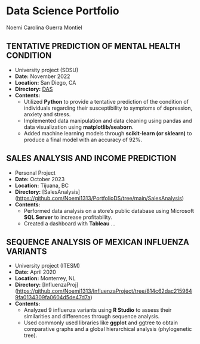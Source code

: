 # Data Science Portfolio 
Noemi Carolina Guerra Montiel

## TENTATIVE PREDICTION OF MENTAL HEALTH CONDITION
* University project (SDSU)
* **Date:** November 2022
* **Location:** San Diego, CA
* **Directory:** [DAS](https://github.com/Noemi1313/InfluenzaProject/tree/814c62dac2159649fa0134309fa0604d5de47d7a)
* **Contents:**
  -	Utilized **Python** to provide a tentative prediction of the condition of individuals regarding their susceptibility to symptoms of depression, anxiety and stress.
  - Implemented data manipulation and data cleaning using pandas and data visualization using **matplotlib/seaborn**.
  -	Added machine learning models through **scikit-learn (or sklearn)** to produce a final model with an accuracy of 92%.
 
## SALES ANALYSIS AND INCOME PREDICTION
* Personal Project
* **Date:** October 2023
* **Location:** Tijuana, BC
* **Directory:** [SalesAnalysis] (https://github.com/Noemi1313/PortfolioDS/tree/main/SalesAnalysis)
* **Contents:**
  - Performed data analysis on a store’s public database using Microsoft **SQL Server** to increase profitability.
  - Created a dashboard with **Tableau** …

## SEQUENCE ANALYSIS OF MEXICAN INFLUENZA VARIANTS
* University project (ITESM)
* **Date:** April 2020
* **Location:** Monterrey, NL
* **Directory:** [InfluenzaProj] (https://github.com/Noemi1313/InfluenzaProject/tree/814c62dac2159649fa0134309fa0604d5de47d7a)
* **Contents:**
  -	Analyzed 9 influenza variants using **R Studio** to assess their similarities and differences through sequence analysis.
  - Used commonly used libraries like **ggplot** and ggtree to obtain comparative graphs and a global hierarchical analysis (phylogenetic tree).
